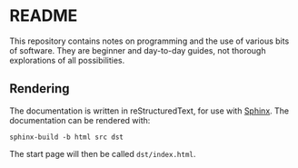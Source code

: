 # README

This repository contains notes on programming and the use of various bits of
software. They are beginner and day-to-day guides, not thorough explorations of
all possibilities.

## Rendering

The documentation is written in reStructuredText, for use with [Sphinx]. The
documentation can be rendered with:

    sphinx-build -b html src dst

The start page will then be called `dst/index.html`.

[Sphinx]: http://www.sphinx-doc.org/en/master/

